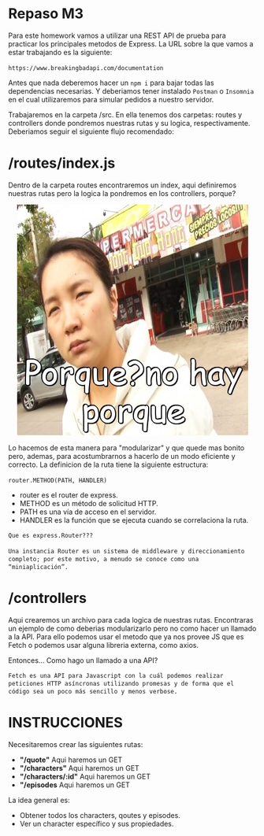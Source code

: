 # Repaso M3

Para este homework vamos a utilizar una REST API de prueba para practicar los principales metodos de Express. La URL sobre la que vamos a estar trabajando es la siguiente:

`https://www.breakingbadapi.com/documentation`

Antes que nada deberemos hacer un `npm i` para bajar todas las dependencias necesarias.
Y deberiamos tener instalado `Postman` o `Insomnia` en el cual utilizaremos para simular pedidos a nuestro servidor.

Trabajaremos en la carpeta /src. En ella tenemos dos carpetas: routes y controllers donde pondremos nuestras rutas y su logica, respectivamente. Deberiamos seguir el siguiente flujo recomendado:

# /routes/index.js

Dentro de la carpeta routes encontraremos un index, aqui definiremos nuestras rutas pero la logica la pondremos en los controllers, porque?

<p align="center">
  <img src="./img/porque.jpg" alt="Img" />
</p>

Lo hacemos de esta manera para "modularizar" y que quede mas bonito pero, ademas, para acostumbrarnos a hacerlo de un modo eficiente y correcto.
La definicion de la ruta tiene la siguiente estructura:

`router.METHOD(PATH, HANDLER)`

- router es el router de express.
- METHOD es un método de solicitud HTTP.
- PATH es una vía de acceso en el servidor.
- HANDLER es la función que se ejecuta cuando se correlaciona la ruta.

```
Que es express.Router???

Una instancia Router es un sistema de middleware y direccionamiento completo; por este motivo, a menudo se conoce como una “miniaplicación”.

```

# /controllers

Aqui crearemos un archivo para cada logica de nuestras rutas. Encontraras un ejemplo de como deberias modularizarlo pero no como hacer un llamado a la API.
Para ello podemos usar el metodo que ya nos provee JS que es Fetch o podemos usar alguna libreria externa, como axios.

Entonces... Como hago un llamado a una API?

```
Fetch es una API para Javascript con la cuál podemos realizar peticiones HTTP asíncronas utilizando promesas y de forma que el código sea un poco más sencillo y menos verbose.
```

# INSTRUCCIONES

Necesitaremos crear las siguientes rutas:

- **"/quote"** Aqui haremos un GET
- **"/characters"** Aqui haremos un GET
- **"/characters/:id"** Aqui haremos un GET
- **"/episodes** Aqui haremos un GET

La idea general es:

- Obtener todos los characters, qoutes y episodes.
- Ver un character específico y sus propiedades.
